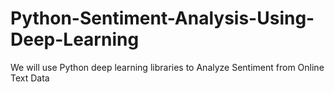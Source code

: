 # Python-Sentiment-Analysis-Using-Deep-Learning
We will use Python deep learning libraries to Analyze Sentiment from Online Text Data
